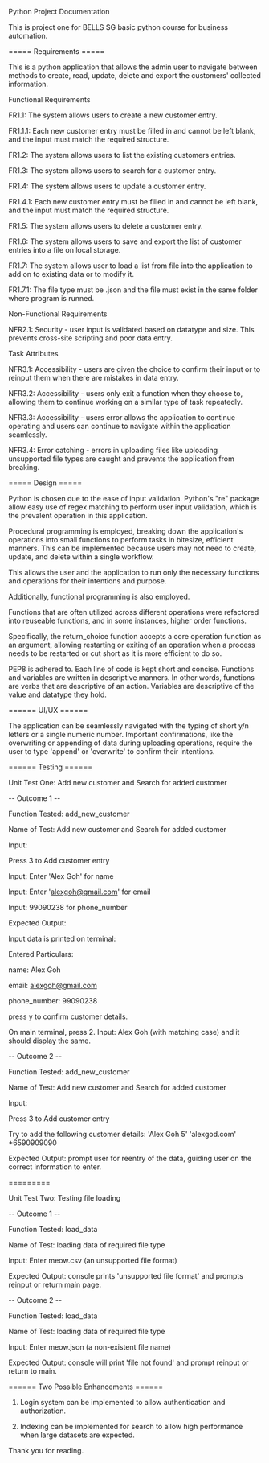 Python Project Documentation

This is project one for BELLS SG basic python course for business automation.

===== Requirements =====

This is a python application that allows the admin user to navigate between methods to create, read, update, delete and export the customers' collected information.

Functional Requirements

FR1.1: The system allows users to create a new customer entry.

FR1.1.1: Each new customer entry must be filled in and cannot be left blank, and the input must match the required structure.

FR1.2: The system allows users to list the existing customers entries.

FR1.3: The system allows users to search for a customer entry.

FR1.4: The system allows users to update a customer entry.

FR1.4.1: Each new customer entry must be filled in and cannot be left blank, and the input must match the required structure.

FR1.5: The system allows users to delete a customer entry.

FR1.6: The system allows users to save and export the list of customer entries into a file on local storage.

FR1.7: The system allows user to load a list from file into the application to add on to existing data or to modify it.

FR1.7.1: The file type must be .json and the file must exist in the same folder where program is runned.

Non-Functional Requirements

NFR2.1: Security - user input is validated based on datatype and size. This prevents cross-site scripting and poor data entry.

Task Attributes

NFR3.1: Accessibility - users are given the choice to confirm their input or to reinput them when there are mistakes in data entry.

NFR3.2: Accessibility - users only exit a function when they choose to, allowing them to continue working on a similar type of task repeatedly.

NFR3.3: Accessibility - users error allows the application to continue operating and users can continue to navigate within the application seamlessly.

NFR3.4: Error catching - errors in uploading files like uploading unsupported file types are caught and prevents the application from breaking.

===== Design =====

Python is chosen due to the ease of input validation. Python's "re" package allow easy use of regex matching to perform user input validation, which is the prevalent operation in this application.

Procedural programming is employed, breaking down the application's operations into small functions to perform tasks in bitesize, efficient manners. This can be implemented because users may not need to create, update, and delete within a single workflow.

This allows the user and the application to run only the necessary functions and operations for their intentions and purpose.

Additionally, functional programming is also employed.

Functions that are often utilized across different operations were refactored into reuseable functions, and in some instances, higher order functions.

Specifically, the return_choice function accepts a core operation function as an argument, allowing restarting or exiting of an operation when a process needs to be restarted or cut short as it is more efficient to do so.

PEP8 is adhered to. Each line of code is kept short and concise. Functions and variables are written in descriptive manners.
In other words, functions are verbs that are descriptive of an action. Variables are descriptive of the value and datatype they hold.

====== UI/UX ======

The application can be seamlessly navigated with the typing of short y/n letters or a single numeric number.
Important confirmations, like the overwriting or appending of data during uploading operations, require the user to type 'append' or 'overwrite' to confirm their intentions.

====== Testing ======

Unit Test One: Add new customer and Search for added customer

-- Outcome 1 --

Function Tested: add_new_customer

Name of Test: Add new customer and Search for added customer

Input:

Press 3 to Add customer entry

Input: Enter 'Alex Goh' for name

Input: Enter 'alexgoh@gmail.com' for email

Input: 99090238 for phone_number

Expected Output:

Input data is printed on terminal:

Entered Particulars:

name: Alex Goh

email: alexgoh@gmail.com

phone_number: 99090238

press y to confirm customer details.

On main terminal, press 2. Input: Alex Goh (with matching case) and it should display the same.

-- Outcome 2 --

Function Tested: add_new_customer

Name of Test: Add new customer and Search for added customer

Input:

Press 3 to Add customer entry

Try to add the following customer details:
'Alex Goh 5'
'alexgod.com'
+6590909090

Expected Output: prompt user for reentry of the data, guiding user on the correct information to enter.

=========

Unit Test Two: Testing file loading

-- Outcome 1 --

Function Tested: load_data

Name of Test: loading data of required file type

Input:
Enter meow.csv (an unsupported file format)

Expected Output: console prints 'unsupported file format' and prompts reinput or return main page.

-- Outcome 2 --

Function Tested: load_data

Name of Test: loading data of required file type

Input: Enter meow.json (a non-existent file name)

Expected Output: console will print 'file not found' and prompt reinput or return to main.

====== Two Possible Enhancements ======

1. Login system can be implemented to allow authentication and authorization.

2. Indexing can be implemented for search to allow high performance when large datasets are expected.

Thank you for reading.
